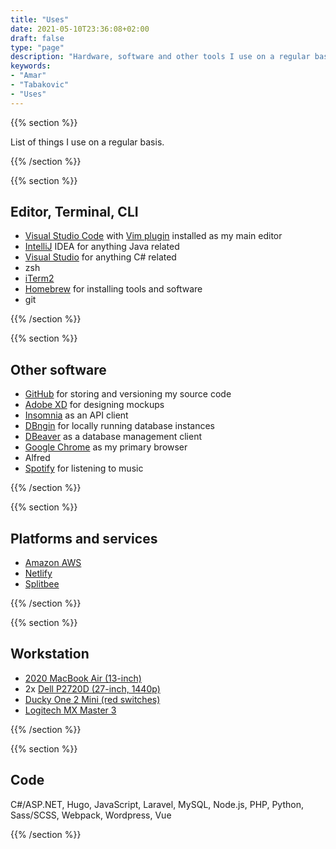 ```yaml
---
title: "Uses"
date: 2021-05-10T23:36:08+02:00
draft: false
type: "page"
description: "Hardware, software and other tools I use on a regular basis."
keywords:
- "Amar"
- "Tabakovic"
- "Uses"
---
```

{{% section %}}

List of things I use on a regular basis.


{{% /section %}}


{{% section %}}

## Editor, Terminal, CLI
- [Visual Studio Code](https://code.visualstudio.com/) with [Vim plugin](https://marketplace.visualstudio.com/items?itemName=vscodevim.vim) installed as my main editor
- [IntelliJ](https://www.jetbrains.com/de-de/idea/) IDEA for anything Java related
- [Visual Studio](https://visualstudio.microsoft.com/de/) for anything C# related
- zsh
- [iTerm2](https://iterm2.com/)
- [Homebrew](https://brew.sh/) for installing tools and software
- git

{{% /section %}}


{{% section %}}

## Other software
- [GitHub](https://github.com) for storing and versioning my source code
- [Adobe XD](https://www.adobe.com/ch_de/products/xd.html) for designing mockups
- [Insomnia](https://insomnia.rest/) as an API client
- [DBngin](https://dbngin.com/) for locally running database instances
- [DBeaver](https://dbeaver.io/) as a database management client
- [Google Chrome](https://www.google.com/intl/de/chrome/) as my primary browser
- Alfred
- [Spotify](https://www.spotify.com/) for listening to music


{{% /section %}}

{{% section %}}

## Platforms and services
- [Amazon AWS](https://aws.amazon.com)
- [Netlify](https://netlify.com)
- [Splitbee](https://splitbee.io)

{{% /section %}}


{{% section %}}

## Workstation
- [2020 MacBook Air (13-inch)](https://www.digitec.ch/de/s1/product/apple-macbook-air-late-2020-1330-retina-m1-8gb-256gb-notebook-14167594?gclid=CjwKCAjw1uiEBhBzEiwAO9B_HcpwhQcSg73w2rJxy0VRNbOjRhARSuR7xsgxkr893Q97fhJUTKhBfRoCxfIQAvD_BwE&gclsrc=aw.ds)
- 2x [Dell P2720D (27-inch, 1440p)](https://www.digitec.ch/de/s1/product/dell-p2720d-27-2560-x-1440-pixels-monitor-12398578)
- [Ducky One 2 Mini (red switches)](digitec.ch/de/s1/product/ducky-one-2-mini-de-kabelgebunden-tastatur-10934735)
- [Logitech MX Master 3](https://www.digitec.ch/de/s1/product/logitech-mx-master-3-for-mac-kabellos-maus-11873888)


{{% /section %}}


{{% section %}}

## Code
C#/ASP.NET, Hugo, JavaScript, Laravel, MySQL, Node.js, PHP, Python, Sass/SCSS, Webpack, Wordpress, Vue

{{% /section %}}
